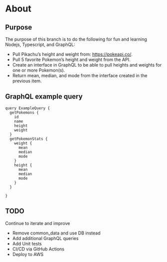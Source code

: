 # About
## Purpose
The purpose of this branch is to do the following for fun and learning  Nodejs, Typescript, and GraphQL:
- Pull Pikachu’s height and weight from: https://pokeapi.co/.
- Pull 5 favorite Pokemon’s height and weight from the API.
- Create an interface in GraphQL to be able to pull heights and weights for one or more Pokemon(s).
- Return mean, median, and mode from the interface  created in the previous item.

## GraphQL example query
```
query ExampleQuery {
  getPokemons {
    id
    name
    height
    weight
  }
  getPokemonStats {
    weight {
      mean
      median
      mode
    }
    height {
      mean
      median
      mode
    }
  }

}
```
## TODO
Continue to iterate and improve
- Remove common_data and use DB instead
- Add additional GraphQL queries
- Add Unit tests
- CI/CD via GitHub Actions
- Deploy to AWS
